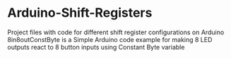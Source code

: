 # Arduino-Shift-Registers
Project files with code for different shift register configurations on Arduino
8in8outConstByte is a Simple Arduino code example for making 8 LED outputs react to 8 button inputs using Constant Byte variable
